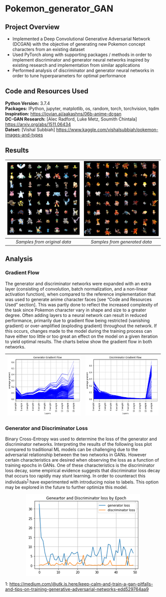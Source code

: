 # Pokemon_generator_GAN
## Project Overview
* Implemented a Deep Convolutional Generative Adversarial Network (DCGAN) with the objective of generating new Pokemon concept characters from an existing dataset 
* Used PyTorch along with supporting packages / methods in order to implement discriminator and generator neural networks inspired by existing research and implementation from similar applications
* Performed analysis of discriminator and generator neural networks in order to tune hyperparameters for optimal performance

## Code and Resources Used
**Python Version:** 3.7.4 <br />
**Packages:** IPython, jupyter, matplotlib, os, random, torch, torchvision, tqdm <br />
**Inspiration:** https://jovian.ai/aakashns/06b-anime-dcgan <br />
**DC-GAN Research:** [Alec Radford, Luke Metz, Soumith Chintala] https://arxiv.org/abs/1511.06434 <br />
**Datset:** [Vishal Subbiah] https://www.kaggle.com/vishalsubbiah/pokemon-images-and-types <br /> 

## Results
![](data/pokemon_dataset_images.png)  |  ![](data/results.png)
:-------------------------:|:-------------------------:
*Samples from original data* |  *Samples from generated data*

## Analysis
### Gradient Flow
The generator and discriminator networks were expanded with an extra layer (consisting of convolution, batch normalization, and a non-linear activation function), when compared to the reference implementation that was used to generate anime character faces [see “Code and Resources Used” section]. This was partly done to reflect the increased complexity of the task since Pokemon character vary in shape and size to a greater degree. Often adding layers to a neural network can result in reduced performance, primarily due to gradient flow being restricted (vanishing gradient) or over-amplified (exploding gradient) throughout the network. If this occurs, changes made to the model during the training process can have either too little or too great an effect on the model on a given iteration to yield optimal results. The charts below show the gradient flow in both networks.

![](data/generator_gradient_flow.png)  |  ![](data/discriminator_gradient_flow.png)
:-------------------------:|:-------------------------:
                         
### Generator and Discriminator Loss
Binary Cross-Entropy was used to determine the loss of the generator and discriminator networks. Interpreting the results of the following loss plot compared to traditional ML models can be challenging due to the adversarial relationship between the two networks in GANs. However certain characteristics are desired when observing the loss as a function of training epochs in GANs. One of these characteristics is the discriminator loss decay, some empirical evidence suggests that discriminator loss decay that occurs too rapidly may stunt learning. In order to counteract this individuals<sup>[1](#footnote1)</sup> have experimented with introducing noise to labels. This option may be explored in the future to further optimize this model.

<p align="center">
  <img
    src="data/loss_plot.png"
  >
</p>

<a name="footnote1">1</a>: https://medium.com/@utk.is.here/keep-calm-and-train-a-gan-pitfalls-and-tips-on-training-generative-adversarial-networks-edd529764aa9
